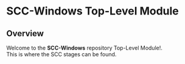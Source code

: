 # SCC-Windows Top-Level Module

## Overview
Welcome to the **SCC-Windows** repository Top-Level Module!.\
This is where the SCC stages can be found. 